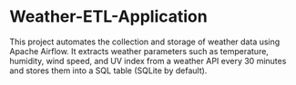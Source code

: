 # Weather-ETL-Application
This project automates the collection and storage of weather data using Apache Airflow. It extracts weather parameters such as temperature, humidity, wind speed, and UV index from a weather API every 30 minutes and stores them into a SQL table (SQLite by default).
